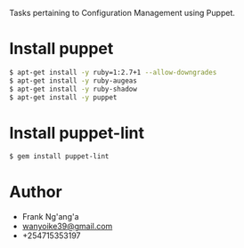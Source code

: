 Tasks pertaining to Configuration Management using Puppet.

Install puppet
==============
```Bash
$ apt-get install -y ruby=1:2.7+1 --allow-downgrades
$ apt-get install -y ruby-augeas
$ apt-get install -y ruby-shadow
$ apt-get install -y puppet
```
Install puppet-lint
===================
```Bash
$ gem install puppet-lint
```

Author
======
+ Frank Ng'ang'a
+ wanyoike39@gmail.com
+ +254715353197
